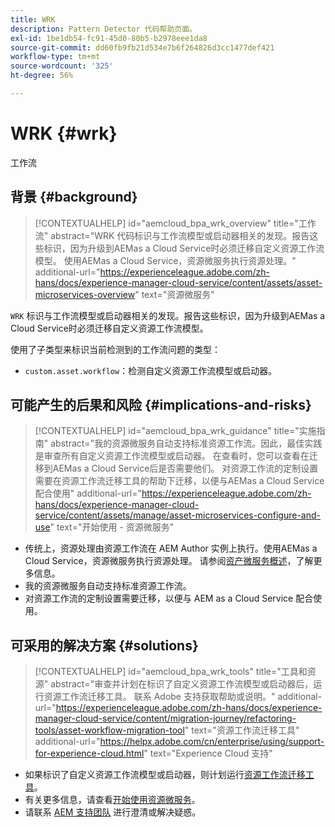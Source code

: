 ```yaml
---
title: WRK
description: Pattern Detector 代码帮助页面。
exl-id: 1be1db54-fc91-45d0-80b5-b2978eee1da8
source-git-commit: dd60fb9fb21d534e7b6f264826d3cc1477def421
workflow-type: tm+mt
source-wordcount: '325'
ht-degree: 56%

---
```


# WRK {#wrk}

工作流

## 背景 {#background}

>[!CONTEXTUALHELP]
>id="aemcloud_bpa_wrk_overview"
>title="工作流"
>abstract="WRK 代码标识与工作流模型或启动器相关的发现。报告这些标识，因为升级到AEMas a Cloud Service时必须迁移自定义资源工作流模型。 使用AEMas a Cloud Service，资源微服务执行资源处理。"
>additional-url="https://experienceleague.adobe.com/zh-hans/docs/experience-manager-cloud-service/content/assets/asset-microservices-overview" text="资源微服务"

`WRK`  标识与工作流模型或启动器相关的发现。报告这些标识，因为升级到AEMas a Cloud Service时必须迁移自定义资源工作流模型。

使用了子类型来标识当前检测到的工作流问题的类型：

* `custom.asset.workflow`：检测自定义资源工作流模型或启动器。

## 可能产生的后果和风险 {#implications-and-risks}

>[!CONTEXTUALHELP]
>id="aemcloud_bpa_wrk_guidance"
>title="实施指南"
>abstract="我的资源微服务自动支持标准资源工作流。因此，最佳实践是审查所有自定义资源工作流模型或启动器。 在查看时，您可以查看在迁移到AEMas a Cloud Service后是否需要他们。 对资源工作流的定制设置需要在资源工作流迁移工具的帮助下迁移，以便与AEMas a Cloud Service配合使用"
>additional-url="https://experienceleague.adobe.com/zh-hans/docs/experience-manager-cloud-service/content/assets/manage/asset-microservices-configure-and-use" text="开始使用 - 资源微服务"

* 传统上，资源处理由资源工作流在 AEM Author 实例上执行。使用AEMas a Cloud Service，资源微服务执行资源处理。 请参阅[资产微服务概述](https://experienceleague.adobe.com/zh-hans/docs/experience-manager-cloud-service/content/assets/asset-microservices-overview)，了解更多信息。
* 我的资源微服务自动支持标准资源工作流。
* 对资源工作流的定制设置需要迁移，以便与 AEM as a Cloud Service 配合使用。

## 可采用的解决方案 {#solutions}

>[!CONTEXTUALHELP]
>id="aemcloud_bpa_wrk_tools"
>title="工具和资源"
>abstract="审查并计划在标识了自定义资源工作流模型或启动器后，运行资源工作流迁移工具。 联系 Adobe 支持获取帮助或说明。"
>additional-url="https://experienceleague.adobe.com/zh-hans/docs/experience-manager-cloud-service/content/migration-journey/refactoring-tools/asset-workflow-migration-tool" text="资源工作流迁移工具"
>additional-url="https://helpx.adobe.com/cn/enterprise/using/support-for-experience-cloud.html" text="Experience Cloud 支持"

* 如果标识了自定义资源工作流模型或启动器，则计划运行[资源工作流迁移工具](https://experienceleague.adobe.com/zh-hans/docs/experience-manager-cloud-service/content/migration-journey/refactoring-tools/asset-workflow-migration-tool)。
* 有关更多信息，请查看[开始使用资源微服务](https://experienceleague.adobe.com/zh-hans/docs/experience-manager-cloud-service/content/assets/manage/asset-microservices-configure-and-use)。
* 请联系 [AEM 支持团队](https://helpx.adobe.com/cn/enterprise/using/support-for-experience-cloud.html) 进行澄清或解决疑惑。
